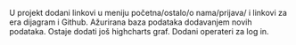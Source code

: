 U projekt dodani linkovi u meniju početna/ostalo/o nama/prijava/ i linkovi za era dijagram i Github.
Ažurirana baza podataka dodavanjem novih podataka.
Ostaje dodati još highcharts graf.
Dodani operateri za log in.
